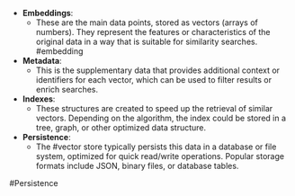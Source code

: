 - **Embeddings**:
    - These are the main data points, stored as vectors (arrays of numbers). They represent the features or characteristics of the original data in a way that is suitable for similarity searches. #embedding 
- **Metadata**:
    - This is the supplementary data that provides additional context or identifiers for each vector, which can be used to filter results or enrich searches.
- **Indexes**:
    - These structures are created to speed up the retrieval of similar vectors. Depending on the algorithm, the index could be stored in a tree, graph, or other optimized data structure.
- **Persistence**:
    - The #vector store typically persists this data in a database or file system, optimized for quick read/write operations. Popular storage formats include JSON, binary files, or database tables.

#Persistence